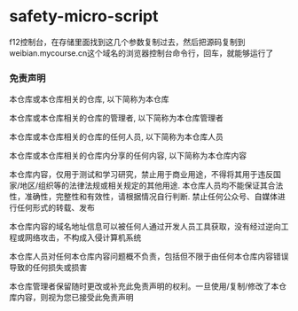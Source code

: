 # safety-micro-script




f12控制台，在存储里面找到这几个参数复制过去，然后把源码复制到weibian.mycourse.cn这个域名的浏览器控制台命令行，回车，就能够运行了


### 免责声明

本仓库或本仓库相关的仓库, 以下简称为本仓库

本仓库或本仓库相关的仓库的管理者, 以下简称为本仓库管理者

本仓库或本仓库相关的仓库的任何人员, 以下简称为本仓库人员

本仓库或本仓库相关的仓库内分享的任何内容, 以下简称为本仓库内容

本仓库内容，仅用于测试和学习研究，禁止用于商业用途，不得将其用于违反国家/地区/组织等的法律法规或相关规定的其他用途. 本仓库人员均不能保证其合法性，准确性，完整性和有效性，请根据情况自行判断. 禁止任何公众号、自媒体进行任何形式的转载、发布

本仓库内容的域名地址信息可以被任何人通过开发人员工具获取，没有经过逆向工程或网络攻击，不构成入侵计算机系统

本仓库人员对任何本仓库内容问题概不负责，包括但不限于由任何本仓库内容错误导致的任何损失或损害

本仓库管理者保留随时更改或补充此免责声明的权利。一旦使用/复制/修改了本仓库内容，则视为您已接受此免责声明
